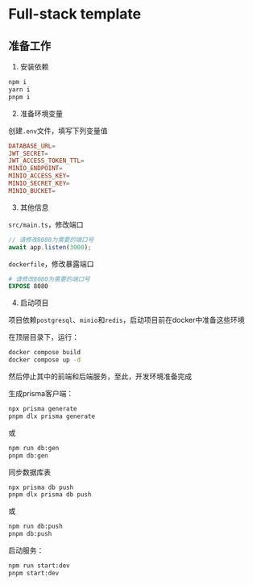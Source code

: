 # Full-stack template

## 准备工作

1. 安装依赖

```bash
npm i
yarn i
pnpm i
```

2. 准备环境变量

创建`.env`文件，填写下列变量值

```conf
DATABASE_URL=
JWT_SECRET=
JWT_ACCESS_TOKEN_TTL=
MINIO_ENDPOINT=
MINIO_ACCESS_KEY=
MINIO_SECRET_KEY=
MINIO_BUCKET=
```

3. 其他信息

`src/main.ts`，修改端口

```ts
// 请修改8080为需要的端口号
await app.listen(3000);
```

`dockerfile`，修改暴露端口

```dockerfile
# 请修改8080为需要的端口号
EXPOSE 8080
```

4. 启动项目

项目依赖`postgresql`、`minio`和`redis`，启动项目前在docker中准备这些环境

在顶层目录下，运行：

```bash
docker compose build
docker compose up -d
```

然后停止其中的前端和后端服务，至此，开发环境准备完成

生成prisma客户端：

```bash
npx prisma generate
pnpm dlx prisma generate
```

或

```bash
npm run db:gen
pnpm db:gen
```

同步数据库表

```bash
npx prisma db push
pnpm dlx prisma db push
```

或

```bash
npm run db:push
pnpm db:push
```

启动服务：

```bash
npm run start:dev
pnpm start:dev
```
